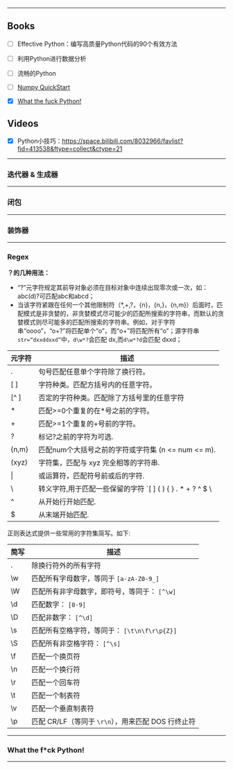 

------



## Books

- [ ] Effective Python：编写高质量Python代码的90个有效方法

- [ ] 利用Python进行数据分析

- [ ] 流畅的Python

- [ ] [Numpy QuickStart](https://numpy.org/doc/stable/user/quickstart.html)

- [x] [What the fuck Python! ](https://github.com/robertparley/wtfpython-cn)



## Videos

- [x] Python小技巧：https://space.bilibili.com/8032966/favlist?fid=413538&ftype=collect&ctype=21





------





### 迭代器 & 生成器





------



### 闭包





------



### 装饰器





------



### Regex



**？的几种用法：**

- “?”元字符规定其前导对象必须在目标对象中连续出现零次或一次，如：abc(d)?可匹配abc和abcd；
- 当该字符紧跟在任何一个其他限制符（*,+,?，{n}，{n,}，{n,m}）后面时，匹配模式是非贪婪的，非贪婪模式尽可能少的匹配所搜索的字符串，而默认的贪婪模式则尽可能多的匹配所搜索的字符串。例如，对于字符串“oooo”，“o+?”将匹配单个“o”，而“o+”将匹配所有“o”；源字符串`str=“dxxddxxd”`中，`d\w*?`会匹配 dx,而`d\w*?d`会匹配 dxxd；



| 元字符 | 描述                                                         |
| ------ | ------------------------------------------------------------ |
| .      | 句号匹配任意单个字符除了换行符。                             |
| [ ]    | 字符种类。匹配方括号内的任意字符。                           |
| [^ ]   | 否定的字符种类。匹配除了方括号里的任意字符                   |
| *      | 匹配>=0个重复的在*号之前的字符。                             |
| +      | 匹配>=1个重复的+号前的字符。                                 |
| ?      | 标记?之前的字符为可选.                                       |
| {n,m}  | 匹配num个大括号之前的字符或字符集 (n <= num <= m).           |
| (xyz)  | 字符集，匹配与 xyz 完全相等的字符串.                         |
| \|     | 或运算符，匹配符号前或后的字符.                              |
| \      | 转义字符,用于匹配一些保留的字符 `[ ] ( ) { } . * + ? ^ $ \ |` |
| ^      | 从开始行开始匹配.                                            |
| $      | 从末端开始匹配.                                              |



正则表达式提供一些常用的字符集简写。如下:

| 简写 | 描述                                               |
| ---- | -------------------------------------------------- |
| .    | 除换行符外的所有字符                               |
| \w   | 匹配所有字母数字，等同于 `[a-zA-Z0-9_]`            |
| \W   | 匹配所有非字母数字，即符号，等同于： `[^\w]`       |
| \d   | 匹配数字： `[0-9]`                                 |
| \D   | 匹配非数字： `[^\d]`                               |
| \s   | 匹配所有空格字符，等同于： `[\t\n\f\r\p{Z}]`       |
| \S   | 匹配所有非空格字符： `[^\s]`                       |
| \f   | 匹配一个换页符                                     |
| \n   | 匹配一个换行符                                     |
| \r   | 匹配一个回车符                                     |
| \t   | 匹配一个制表符                                     |
| \v   | 匹配一个垂直制表符                                 |
| \p   | 匹配 CR/LF（等同于 `\r\n`），用来匹配 DOS 行终止符 |



------



### What the f*ck Python!





------

